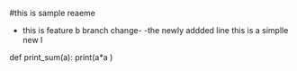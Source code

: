 #this is sample reaeme

- this is feature b branch change- 
-the newly addded line
 this is a simplle new l


def print_sum(a):
print(a*a )

